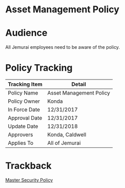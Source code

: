 # Asset Management Policy


# Audience

All Jemurai employees need to be aware of the policy.

# Policy Tracking

| Tracking Item   | Detail |
|-----------------|--------|
| Policy Name     | Asset Management Policy |
| Policy Owner    | Konda |
| In Force Date   | 12/31/2017 |
| Approval Date   | 12/31/2017 |
| Update Date     | 12/31/2018 |
| Approvers       | Konda, Caldwell |
| Applies To      | All of Jemurai |

# Trackback
[Master Security Policy](../Master_Security_Policy.md)
